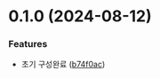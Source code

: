 

# 0.1.0 (2024-08-12)


### Features

* 초기 구성완료 ([b74f0ac](https://github.com/GennYoon/request_pr_review/commit/b74f0ac51cfbfbc381d9d2f390d354c5ff1683a4))
